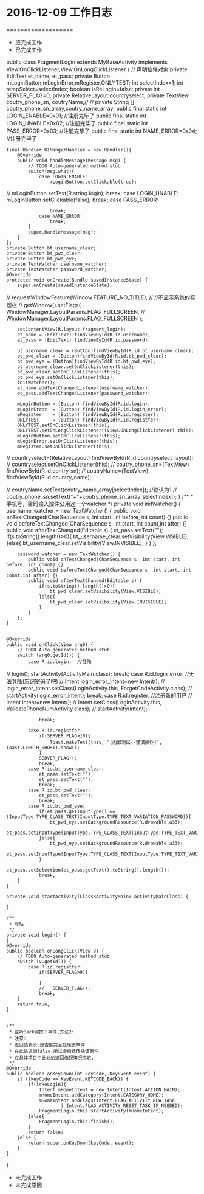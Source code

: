 # 2016-12-09 工作日志
===================
* 应完成工作
* 已完成工作

public class FragmentLogin extends MyBaseActivity implements View.OnClickListener,View.OnLongClickListener {
    // 声明控件对象
    private EditText et_name, et_pass;
    private Button mLoginButton,mLoginError,mRegister,ONLYTEST;
    int selectIndex=1;
    int tempSelect=selectIndex;
    boolean isReLogin=false;
    private int SERVER_FLAG=0;
    private RelativeLayout countryselect;
    private TextView coutry_phone_sn, coutryName;//
    // private String [] coutry_phone_sn_array,coutry_name_array;
    public final static int LOGIN_ENABLE=0x01;    //注册完毕了
    public final static int LOGIN_UNABLE=0x02;    //注册完毕了
    public final static int PASS_ERROR=0x03;      //注册完毕了
    public final static int NAME_ERROR=0x04;      //注册完毕了

    final Handler UiMangerHandler = new Handler(){
        @Override
        public void handleMessage(Message msg) {
            // TODO Auto-generated method stub
            switch(msg.what){
                case LOGIN_ENABLE:
                    mLoginButton.setClickable(true);
//    mLoginButton.setText(R.string.login);
                    break;
                case LOGIN_UNABLE:
                    mLoginButton.setClickable(false);
                    break;
                case PASS_ERROR:

                    break;
                case NAME_ERROR:
                    break;
            }
            super.handleMessage(msg);
        }
    };
    private Button bt_username_clear;
    private Button bt_pwd_clear;
    private Button bt_pwd_eye;
    private TextWatcher username_watcher;
    private TextWatcher password_watcher;
    @Override
    protected void onCreate(Bundle savedInstanceState) {
        super.onCreate(savedInstanceState);
//  requestWindowFeature(Window.FEATURE_NO_TITLE);
//  //不显示系统的标题栏
//  getWindow().setFlags( WindowManager.LayoutParams.FLAG_FULLSCREEN,
//    WindowManager.LayoutParams.FLAG_FULLSCREEN );

        setContentView(R.layout.fragment_login);
        et_name = (EditText) findViewById(R.id.username);
        et_pass = (EditText) findViewById(R.id.password);

        bt_username_clear = (Button)findViewById(R.id.bt_username_clear);
        bt_pwd_clear = (Button)findViewById(R.id.bt_pwd_clear);
        bt_pwd_eye = (Button)findViewById(R.id.bt_pwd_eye);
        bt_username_clear.setOnClickListener(this);
        bt_pwd_clear.setOnClickListener(this);
        bt_pwd_eye.setOnClickListener(this);
        initWatcher();
        et_name.addTextChangedListener(username_watcher);
        et_pass.addTextChangedListener(password_watcher);

        mLoginButton = (Button) findViewById(R.id.login);
        mLoginError  = (Button) findViewById(R.id.login_error);
        mRegister    = (Button) findViewById(R.id.register);
        ONLYTEST     = (Button) findViewById(R.id.registfer);
        ONLYTEST.setOnClickListener(this);
        ONLYTEST.setOnLongClickListener((View.OnLongClickListener) this);
        mLoginButton.setOnClickListener(this);
        mLoginError.setOnClickListener(this);
        mRegister.setOnClickListener(this);

//  countryselect=(RelativeLayout) findViewById(R.id.countryselect_layout);
//  countryselect.setOnClickListener(this);
//  coutry_phone_sn=(TextView) findViewById(R.id.contry_sn);
//  coutryName=(TextView) findViewById(R.id.country_name);

//  coutryName.setText(coutry_name_array[selectIndex]);    //默认为1
//  coutry_phone_sn.setText("+"+coutry_phone_sn_array[selectIndex]);
    }
    /**
     * 手机号，密码输入控件公用这一个watcher
     */
    private void initWatcher() {
        username_watcher = new TextWatcher() {
            public void onTextChanged(CharSequence s, int start, int before, int count) {}
            public void beforeTextChanged(CharSequence s, int start, int count,int after) {}
            public void afterTextChanged(Editable s) {
                et_pass.setText("");
                if(s.toString().length()>0){
                    bt_username_clear.setVisibility(View.VISIBLE);
                }else{
                    bt_username_clear.setVisibility(View.INVISIBLE);
                }
            }
        };

        password_watcher = new TextWatcher() {
            public void onTextChanged(CharSequence s, int start, int before, int count) {}
            public void beforeTextChanged(CharSequence s, int start, int count,int after) {}
            public void afterTextChanged(Editable s) {
                if(s.toString().length()>0){
                    bt_pwd_clear.setVisibility(View.VISIBLE);
                }else{
                    bt_pwd_clear.setVisibility(View.INVISIBLE);
                }
            }
        };
    }


    @Override
    public void onClick(View arg0) {
        // TODO Auto-generated method stub
        switch (arg0.getId()) {
            case R.id.login:  //登陆
//   login();
                startActivity(ActivityMain.class);
                break;
            case R.id.login_error: //无法登陆(忘记密码了吧)
//   Intent login_error_intent=new Intent();
//   login_error_intent.setClass(LoginActivity.this, ForgetCodeActivity.class);
//   startActivity(login_error_intent);
                break;
            case R.id.register:    //注册新的用户
//   Intent intent=new Intent();
//   intent.setClass(LoginActivity.this, ValidatePhoneNumActivity.class);
//   startActivity(intent);

                break;

            case R.id.registfer:
                if(SERVER_FLAG>10){
                    Toast.makeText(this, "[内部测试--谨慎操作]", Toast.LENGTH_SHORT).show();
                }
                SERVER_FLAG++;
                break;
            case R.id.bt_username_clear:
                et_name.setText("");
                et_pass.setText("");
                break;
            case R.id.bt_pwd_clear:
                et_pass.setText("");
                break;
            case R.id.bt_pwd_eye:
                if(et_pass.getInputType() == (InputType.TYPE_CLASS_TEXT|InputType.TYPE_TEXT_VARIATION_PASSWORD)){
                    bt_pwd_eye.setBackgroundResource(R.drawable.a33);
                    et_pass.setInputType(InputType.TYPE_CLASS_TEXT|InputType.TYPE_TEXT_VARIATION_NORMAL);
                }else{
                    bt_pwd_eye.setBackgroundResource(R.drawable.a33);
                    et_pass.setInputType(InputType.TYPE_CLASS_TEXT|InputType.TYPE_TEXT_VARIATION_PASSWORD);
                }
                et_pass.setSelection(et_pass.getText().toString().length());
                break;
        }
    }

    private void startActivity(Class<ActivityMain> activityMainClass) {

    }

    /**
     * 登陆
     */
    private void login() {
    }
    @Override
    public boolean onLongClick(View v) {
        // TODO Auto-generated method stub
        switch (v.getId()) {
            case R.id.registfer:
                if(SERVER_FLAG>9){

                }
                //   SERVER_FLAG++;
                break;
        }
        return true;
    }


    /**
     * 监听Back键按下事件,方法2:
     * 注意:
     * 返回值表示:是否能完全处理该事件
     * 在此处返回false,所以会继续传播该事件.
     * 在具体项目中此处的返回值视情况而定.
     */
    @Override
    public boolean onKeyDown(int keyCode, KeyEvent event) {
        if ((keyCode == KeyEvent.KEYCODE_BACK)) {
            if(isReLogin){
                Intent mHomeIntent = new Intent(Intent.ACTION_MAIN);
                mHomeIntent.addCategory(Intent.CATEGORY_HOME);
                mHomeIntent.addFlags(Intent.FLAG_ACTIVITY_NEW_TASK
                        | Intent.FLAG_ACTIVITY_RESET_TASK_IF_NEEDED);
                FragmentLogin.this.startActivity(mHomeIntent);
            }else{
                FragmentLogin.this.finish();
            }
            return false;
        }else {
            return super.onKeyDown(keyCode, event);
        }
    }

}
* 未完成工作
* 未完成原因
